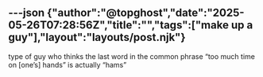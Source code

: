 ---json
{"author":"@topghost","date":"2025-05-26T07:28:56Z","title":"","tags":["make up a guy"],"layout":"layouts/post.njk"}
---
type of guy who thinks the last word in the common phrase &#x201C;too much time on [one&#x2019;s] hands&#x201D; is actually &#x201C;hams&#x201D;
